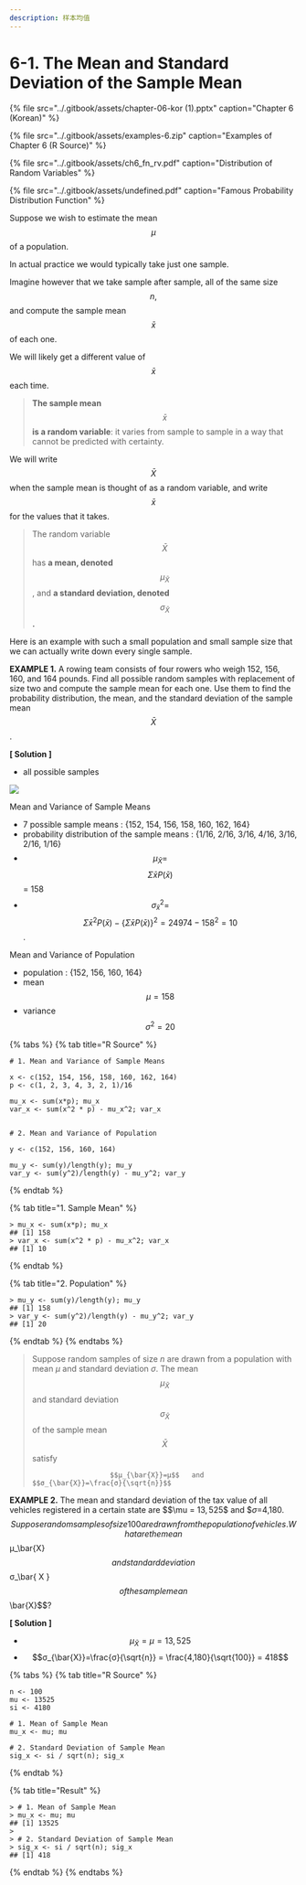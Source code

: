 ```yaml
---
description: 样本均值
---
```


# 6-1. The Mean and Standard Deviation of the Sample Mean

{% file src="../.gitbook/assets/chapter-06-kor \(1\).pptx" caption="Chapter 6 \(Korean\)" %}

{% file src="../.gitbook/assets/examples-6.zip" caption="Examples of Chapter 6 \(R Source\)" %}



{% file src="../.gitbook/assets/ch6\_fn\_rv.pdf" caption="Distribution of Random Variables" %}

{% file src="../.gitbook/assets/undefined.pdf" caption="Famous Probability Distribution Function" %}

Suppose we wish to estimate the mean $$μ$$ of a population. 

In actual practice we would typically take just one sample. 

Imagine however that we take sample after sample, all of the same size $$n,$$ and compute the sample mean $$\bar{x}$$ of each one. 

We will likely get a different value of $$\bar{x}$$ each time. 

> **The sample mean** $$\bar{x}$$  **is a random variable**: it varies from sample to sample in a way that cannot be predicted with certainty.

We will write $$\bar{X}$$ when the sample mean is thought of as a random variable, and write $$\bar{x}$$ for the values that it takes. 

> The random variable $$\bar{X}$$ has **a mean, denoted** $$μ_\bar{X}$$ , and **a standard deviation, denoted** $$ σ_ \bar {X}$$ **.**

Here is an example with such a small population and small sample size that we can actually write down every single sample.

**EXAMPLE 1.** A rowing team consists of four rowers who weigh 152, 156, 160, and 164 pounds. Find all possible random samples with replacement of size two and compute the sample mean for each one. Use them to find the probability distribution, the mean, and the standard deviation of the sample mean $$\bar{X}$$ .

**\[ Solution \]**

* all possible samples

![](../.gitbook/assets/image%20%28269%29.png)

Mean and Variance of Sample Means

* 7 possible sample means : {152, 154, 156, 158, 160, 162, 164}
* probability distribution of the sample means :  {1/16, 2/16, 3/16, 4/16, 3/16, 2/16, 1/16}
* $$\mu_\bar{X} =  $$ $$\Sigma \bar{x}P(\bar{x})$$ = 158
* $$\sigma_\bar{x} ^2 =$$ $$\Sigma \bar{x}^2P(\bar{x})  - \{\Sigma \bar{x}P(\bar{x}) \}^2 = 24974 - 158^2 = 10$$.  

Mean and Variance of Population

* population : {152, 156, 160, 164}
* mean $$\mu = 158$$ 
* variance $$\sigma ^2 = 20$$ 

{% tabs %}
{% tab title="R Source" %}
```text
# 1. Mean and Variance of Sample Means

x <- c(152, 154, 156, 158, 160, 162, 164)
p <- c(1, 2, 3, 4, 3, 2, 1)/16

mu_x <- sum(x*p); mu_x
var_x <- sum(x^2 * p) - mu_x^2; var_x


# 2. Mean and Variance of Population

y <- c(152, 156, 160, 164)

mu_y <- sum(y)/length(y); mu_y
var_y <- sum(y^2)/length(y) - mu_y^2; var_y 
```
{% endtab %}

{% tab title="1. Sample Mean" %}
```text
> mu_x <- sum(x*p); mu_x
## [1] 158
> var_x <- sum(x^2 * p) - mu_x^2; var_x
## [1] 10
```
{% endtab %}

{% tab title="2. Population" %}
```text
> mu_y <- sum(y)/length(y); mu_y
## [1] 158
> var_y <- sum(y^2)/length(y) - mu_y^2; var_y 
## [1] 20
```
{% endtab %}
{% endtabs %}



> Suppose random samples of size _n_ are drawn from a population with mean _μ_ and standard deviation _σ_. The mean $$μ_\bar{X}$$ and standard deviation $$σ_\bar{X}$$ of the sample mean $$\bar{X}$$ satisfy 
>
>                        $$μ_{\bar{X}}=μ$$   and   $$σ_{\bar{X}}=\frac{σ}{\sqrt{n}}$$

  
**EXAMPLE 2.** The mean and standard deviation of the tax value of all vehicles registered in a certain state are $$\mu = $13,525$$ and  $$σ=$4,180.$$Suppose random samples of size 100 are drawn from the population of vehicles. What are the mean $$μ_\bar{X}$$ and standard deviation  $$σ_\bar{ X } $$ of the sample mean $$\bar{X}$$?

**\[ Solution \]**

*  $$μ_{\bar{X}}=μ = 13,525$$
*   $$σ_{\bar{X}}=\frac{σ}{\sqrt{n}} = \frac{4,180}{\sqrt{100}} = 418$$

{% tabs %}
{% tab title="R Source" %}
```text
n <- 100
mu <- 13525
si <- 4180

# 1. Mean of Sample Mean
mu_x <- mu; mu

# 2. Standard Deviation of Sample Mean
sig_x <- si / sqrt(n); sig_x
```
{% endtab %}

{% tab title="Result" %}
```text
> # 1. Mean of Sample Mean
> mu_x <- mu; mu
## [1] 13525
> 
> # 2. Standard Deviation of Sample Mean
> sig_x <- si / sqrt(n); sig_x
## [1] 418
```
{% endtab %}
{% endtabs %}

